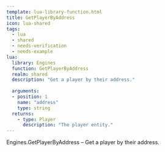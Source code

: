 ```yaml
---
template: lua-library-function.html
title: GetPlayerByAddress
icon: lua-shared
tags:
  - lua
  - shared
  - needs-verification
  - needs-example
lua:
  library: Engines
  function: GetPlayerByAddress
  realm: shared
  description: "Get a player by their address."
  
  arguments:
  - position: 1
    name: "address"
    type: string
  returns:
    - type: Player
      description: "The player entity."
---
```


<div class="lua__search__keywords">
Engines.GetPlayerByAddress &#x2013; Get a player by their address.
</div>
